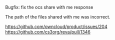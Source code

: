 Bugfix: fix the ocs share with me response

The path of the files shared with me was incorrect.

https://github.com/owncloud/product/issues/204
https://github.com/cs3org/reva/pull/1346
